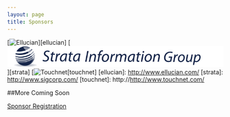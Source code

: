```yaml
---
layout: page
title: Sponsors
---
```


[![Ellucian](/img/ellucian.jpeg)][ellucian]
[![Strata](/img/strata.gif)][strata]
[![Touchnet](/img/touchnet.jpeg)[touchnet]
[ellucian]: http://www.ellucian.com/
[strata]: http://www.sigcorp.com/
[touchnet]: http://http://www.touchnet.com/

##More Coming Soon

<a class="btn btn-primary btn-lg" href="https://commerce.cashnet.com/WEBUBUG">
  Sponsor Registration
</a>


